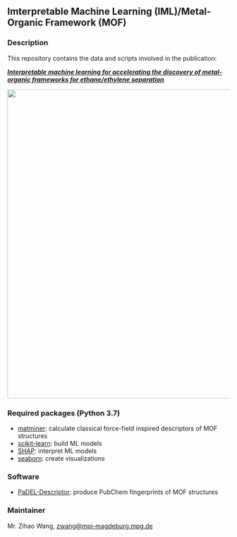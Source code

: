 ## Imterpretable Machine Learning (IML)/Metal-Organic Framework (MOF)

### Description

This repository contains the data and scripts involved in the publication:

**_[Interpretable machine learning for accelerating the discovery of metal-organic frameworks for ethane/ethylene separation](https://doi.org/10.1016/j.cej.2022.136651)_**

<img src="https://repository-images.githubusercontent.com/509028386/90c15d12-eb29-400f-adf1-d773bb5dd3bb" width="700">

### Required packages (Python 3.7)
* [matminer](https://matminer.readthedocs.io/en/latest/): calculate classical force-field inspired descriptors of MOF structures
* [scikit-learn](https://scikit-learn.org/stable/): build ML models
* [SHAP](https://shap.readthedocs.io/en/latest/index.html): interpret ML models
* [seaborn](https://seaborn.pydata.org/): create visualizations

### Software
* [PaDEL-Descriptor](http://www.yapcwsoft.com/dd/padeldescriptor/): produce PubChem fingerprints of MOF structures

### Maintainer
Mr. Zihao Wang, zwang@mpi-magdeburg.mpg.de
